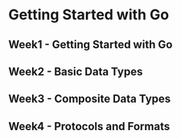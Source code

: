 # Getting Started with Go

## Week1 - Getting Started with Go
## Week2 - Basic Data Types
## Week3 - Composite Data Types
## Week4 - Protocols and Formats

